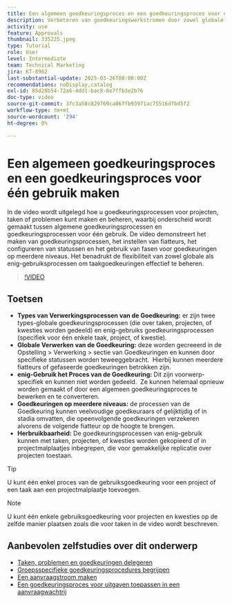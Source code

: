 ```yaml
---
title: Een algemeen goedkeuringsproces en een goedkeuringsproces voor één gebruik maken
description: Verbeteren van goedkeuringswerkstromen door zowel globale als enig-gebruiks goedkeuringsprocessen voor taken, projecten, of kwesties, het uitvoeren van multi-level gefaseerde goedkeuringen, en het bevorderen van efficiency door herbruikbaarheid in projectmalplaatjes te gebruiken.
activity: use
feature: Approvals
thumbnail: 335225.jpeg
type: Tutorial
role: User
level: Intermediate
team: Technical Marketing
jira: KT-8962
last-substantial-update: 2025-03-26T00:00:00Z
recommendations: noDisplay,catalog
exl-id: 85d28b54-72a6-4dd1-bac8-8e7ffb3e2b76
doc-type: video
source-git-commit: 3fc3a58c829769ca06ffb93971ac75516dfbd5f2
workflow-type: tm+mt
source-wordcount: '294'
ht-degree: 0%

---
```


# Een algemeen goedkeuringsproces en een goedkeuringsproces voor één gebruik maken

In de video wordt uitgelegd hoe u goedkeuringsprocessen voor projecten, taken of problemen kunt maken en beheren, waarbij onderscheid wordt gemaakt tussen algemene goedkeuringsprocessen en goedkeuringsprocessen voor één gebruik.
De video demonstreert het maken van goedkeuringsprocessen, het instellen van fiatteurs, het configureren van statussen en het gebruik van fasen voor goedkeuringen op meerdere niveaus.
&#x200B;Het benadrukt de flexibiliteit van zowel globale als enig-gebruiksprocessen om taakgoedkeuringen effectief te beheren.

>[!VIDEO](https://video.tv.adobe.com/v/3434693/?quality=12&learn=on&enablevpops&captions=dut)

## Toetsen

* **Types van Verwerkingsprocessen van de Goedkeuring:** er zijn twee types-globale goedkeuringsprocessen (die over taken, projecten, of kwesties worden gedeeld) en enig-gebruiks goedkeuringsprocessen (specifiek voor één enkele taak, project, of kwestie).
* **Globale Verwerken van de Goedkeuring:** deze worden gecreeerd in de Opstelling > Verwerking > sectie van Goedkeuringen en kunnen door specifieke statussen worden teweeggebracht. &#x200B; Hierbij kunnen meerdere fiatteurs of gefaseerde goedkeuringen betrokken zijn.
* **enig-Gebruik het Proces van de Goedkeuring:** Dit zijn voorwerp-specifiek en kunnen niet worden gedeeld. &#x200B; Ze kunnen helemaal opnieuw worden gemaakt of door een algemeen goedkeuringsproces te bewerken en te converteren.
* **Goedkeuringen op meerdere niveaus:** de processen van de Goedkeuring kunnen veelvoudige goedkeuraars of gelijktijdig of in stadia omvatten, die opeenvolgende goedkeuringen verzekeren alvorens de volgende fiatteur op de hoogte te brengen.
* **Herbruikbaarheid:** De goedkeuringsprocessen van enig-gebruik kunnen met taken, projecten, of kwesties worden gekopieerd of in projectmalplaatjes inbegrepen, die voor gemakkelijke replicatie over projecten toestaan.


>[!TIP]
>
>U kunt één enkel proces van de gebruiksgoedkeuring voor een project of een taak aan een projectmalplaatje toevoegen.

>[!NOTE]
>
>U kunt één enkele gebruiksgoedkeuring voor projecten en kwesties op de zelfde manier plaatsen zoals die voor taken in de video wordt beschreven.



## Aanbevolen zelfstudies over dit onderwerp

* [Taken, problemen en goedkeuringen delegeren](/help/manage-work/approval-processes-and-milestone-paths/delegate-approvals.md)
* [Groepsspecifieke goedkeuringsprocedures begrijpen](/help/administration-and-setup/approval-processes-and-milestone-paths/group-specific-approval-processes.md)
* [Een aanvraagstroom maken](/help/manage-work/request-queues/create-a-request-flow.md)
* [Een goedkeuringsproces voor uitgaven toepassen in een aanvraagwachtrij](/help/manage-work/approval-processes-and-milestone-paths/apply-an-issue-approval-process-in-a-request-queue.md)

